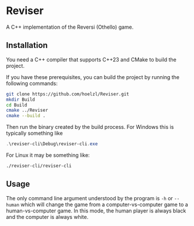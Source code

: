 # Reviser

A C++ implementation of the Reversi (Othello) game.

## Installation

You need a C++ compiler that supports C++23 and CMake to build the project.

If you have these prerequisites, you can build the project by running the following commands:

```bash
git clone https://github.com/hoelzl/Reviser.git
mkdir Build
cd Build
cmake ../Reviser
cmake --build .
```

Then run the binary created by the build process. For Windows this is typically something like

```powershell
.\reviser-cli\Debug\reviser-cli.exe
```

For Linux it may be something like:

```bash
./reviser-cli/reviser-cli
```

## Usage

The only command line argument understood by the program is `-h` or `--human` which
will change the game from a computer-vs-computer game to a human-vs-computer
game. In this mode, the human player is always black and the computer is always white.